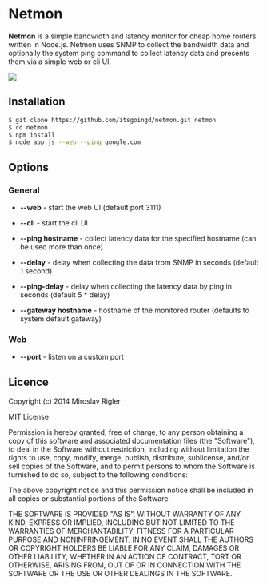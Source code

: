 Netmon
======

**Netmon** is a simple bandwidth and latency monitor for cheap home routers written in Node.js. Netmon uses SNMP to collect the bandwidth data and optionally the system ping command to collect latency data and presents them via a simple web or cli UI.

![](https://dl.dropboxusercontent.com/s/yoooz82u723k6b4/Screenshot%202014-02-24%2002.08.46.png)

## Installation

```sh
$ git clone https://github.com/itsgoingd/netmon.git netmon
$ cd netmon
$ npm install
$ node app.js --web --ping google.com
```

## Options

### General

- **--web** - start the web UI (default port 3111)
- **--cli** - start the cli UI

- **--ping hostname** - collect latency data for the specified hostname (can be used more than once)

- **--delay** - delay when collecting the data from SNMP in seconds (default 1 second)
- **--ping-delay** - delay when collecting the latency data by ping in seconds (default 5 * delay)
- **--gateway hostname** - hostname of the monitored router (defaults to system default gateway)

### Web

- **--port** - listen on a custom port

## Licence

Copyright (c) 2014 Miroslav Rigler

MIT License

Permission is hereby granted, free of charge, to any person obtaining
a copy of this software and associated documentation files (the
"Software"), to deal in the Software without restriction, including
without limitation the rights to use, copy, modify, merge, publish,
distribute, sublicense, and/or sell copies of the Software, and to
permit persons to whom the Software is furnished to do so, subject to
the following conditions:

The above copyright notice and this permission notice shall be
included in all copies or substantial portions of the Software.

THE SOFTWARE IS PROVIDED "AS IS", WITHOUT WARRANTY OF ANY KIND,
EXPRESS OR IMPLIED, INCLUDING BUT NOT LIMITED TO THE WARRANTIES OF
MERCHANTABILITY, FITNESS FOR A PARTICULAR PURPOSE AND
NONINFRINGEMENT. IN NO EVENT SHALL THE AUTHORS OR COPYRIGHT HOLDERS BE
LIABLE FOR ANY CLAIM, DAMAGES OR OTHER LIABILITY, WHETHER IN AN ACTION
OF CONTRACT, TORT OR OTHERWISE, ARISING FROM, OUT OF OR IN CONNECTION
WITH THE SOFTWARE OR THE USE OR OTHER DEALINGS IN THE SOFTWARE.
